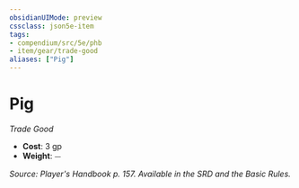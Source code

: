 ```yaml
---
obsidianUIMode: preview
cssclass: json5e-item
tags:
- compendium/src/5e/phb
- item/gear/trade-good
aliases: ["Pig"]
---
```

# Pig
*Trade Good*  

- **Cost**: 3 gp
- **Weight**: ⏤

*Source: Player's Handbook p. 157. Available in the SRD and the Basic Rules.*